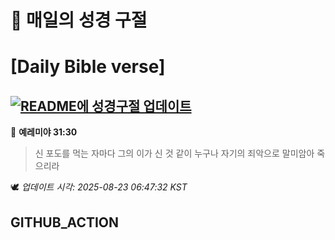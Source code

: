 # 🙏 매일의 성경 구절
# [Daily Bible verse]
## [![README에 성경구절 업데이트](https://github.com/DONGSUKA/first_test/actions/workflows/update-readme-bible.yml/badge.svg)](https://github.com/DONGSUKA/first_test/actions/workflows/update-readme-bible.yml)
<!-- START_BIBLE_VERSE -->
📖 **예레미야 31:30**
> 신 포도를 먹는 자마다 그의 이가 신 것 같이 누구나 자기의 죄악으로 말미암아 죽으리라

🕊️ _업데이트 시각: 2025-08-23 06:47:32 KST_
  <!-- END_BIBLE_VERSE -->
## GITHUB_ACTION
